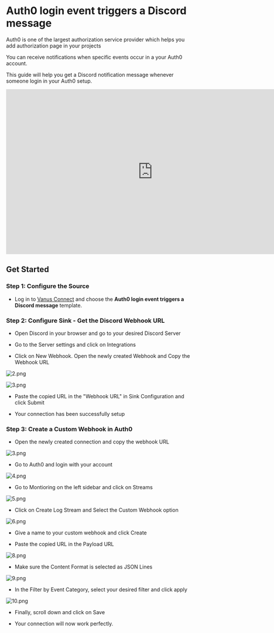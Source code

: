 # Auth0 login event triggers a Discord message

Auth0 is one of the largest authorization service provider which helps you add authorization page in your projects

You can receive notifications when specific events occur in a your Auth0 account.

This guide will help you get a Discord notification message whenever someone login in your Auth0 setup.

<iframe width="800" height="450" src="https://www.youtube.com/embed/2sW2pmJlQfI" title="YouTube video player" frameBorder="0" allowFullScreen={true} allow="accelerometer; autoplay; clipboard-write; encrypted-media; gyroscope; picture-in-picture; web-share"></iframe>

## Get Started

### Step 1: Configure the Source

- Log in to [Vanus Connect](https://cloud.vanus.ai/) and choose the **Auth0 login event triggers a Discord message** template.

### Step 2: Configure Sink - Get the Discord Webhook URL

- Open Discord in your browser and go to your desired Discord Server

- Go to the Server settings and click on Integrations

- Click on New Webhook. Open the newly created Webhook and Copy the Webhook URL

![2.png](imgs/github-issue-discord-2.PNG)

![3.png](imgs/github-issue-discord-3.PNG)

- Paste the copied URL in the "Webhook URL" in Sink Configuration and click Submit

- Your connection has been successfully setup

### Step 3: Create a Custom Webhook in Auth0

- Open the newly created connection and copy the webhook URL

![3.png](imgs/auth0-login-slack-3.PNG)

- Go to Auth0 and login with your account

![4.png](imgs/auth0-login-slack-4.PNG)

- Go to Montioring on the left sidebar and click on Streams

![5.png](imgs/auth0-login-slack-5.PNG)

- Click on Create Log Stream and Select the Custom Webhook option

![6.png](imgs/auth0-login-slack-6.PNG)

- Give a name to your custom webhook and click Create

- Paste the copied URL in the Payload URL

![8.png](imgs/auth0-login-slack-8.PNG)

- Make sure the Content Format is selected as JSON Lines

![9.png](imgs/auth0-login-slack-9.PNG)

- In the Filter by Event Category, select your desired filter and click apply

![10.png](imgs/auth0-login-slack-10.PNG)

- Finally, scroll down and click on Save

- Your connection will now work perfectly.
